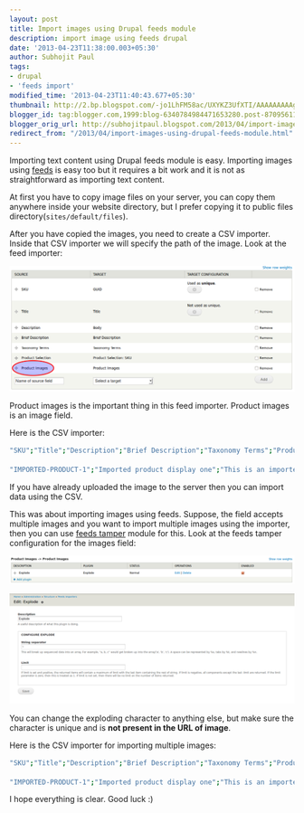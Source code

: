 ```yaml
---
layout: post
title: Import images using Drupal feeds module
description: import image using feeds drupal
date: '2013-04-23T11:38:00.003+05:30'
author: Subhojit Paul
tags:
- drupal
- 'feeds import'
modified_time: '2013-04-23T11:40:43.677+05:30'
thumbnail: http://2.bp.blogspot.com/-jo1LhFM58ac/UXYKZ3UfXTI/AAAAAAAAAg4/w9_dsUH_4tE/s72-c/Selection_001.png
blogger_id: tag:blogger.com,1999:blog-6340784984471653280.post-8709561121829630966
blogger_orig_url: http://subhojitpaul.blogspot.com/2013/04/import-images-using-drupal-feeds-module.html
redirect_from: "/2013/04/import-images-using-drupal-feeds-module.html"
---
```


Importing text content using Drupal feeds module is easy. Importing images using [feeds](http://drupal.org/project/feeds) is easy too but it requires a bit work and it is not as straightforward as importing text content.

At first you have to copy image files on your server, you can copy them anywhere inside your website directory, but I prefer copying it to public files directory(`sites/default/files`).

After you have copied the images, you need to create a CSV importer. Inside that CSV importer we will specify the path of the image. Look at the feed importer:

[![](../images/post_4/import-field.png)](../images/post_4/import-field.png)

Product images is the important thing in this feed importer. Product images is an image field.

Here is the CSV importer:

```bash
"SKU";"Title";"Description";"Brief Description";"Taxonomy Terms";"Product Selection";"Product Images"

"IMPORTED-PRODUCT-1";"Imported product display one";"This is an imported product one. This is an imported product one.";"This is an imported product one";"Clothing";"IMPORTED-PRODUCT-1";"http://mysite.local/sites/default/files/_MG_4933-s.jpg"
```

If you have already uploaded the image to the server then you can import data using the CSV.

This was about importing images using feeds. Suppose, the field accepts multiple images and you want to import multiple images using the importer, then you can use [feeds tamper](http://drupal.org/project/feeds_tamper) module for this. Look at the feeds tamper configuration for the images field:

[![](../images/post_4/import-tamper.png)](../images/post_4/import-tamper.png)

[![](../images/post_4/import-tamper-config.png)](../images/post_4/import-tamper-config.png)

You can change the exploding character to anything else, but make sure the character is unique and is **not present in the URL of image**.

Here is the CSV importer for importing multiple images:

```bash
"SKU";"Title";"Description";"Brief Description";"Taxonomy Terms";"Product Selection";"Product Images"

"IMPORTED-PRODUCT-1";"Imported product display one";"This is an imported product one. This is an imported product one.";"This is an imported product one";"Clothing~Jackets";"IMPORTED-PRODUCT-1";"http://mysite.local/sites/default/files/compressed/_MG_4933-s.jpg~http://mysite.local/sites/default/files/compressed/_MG_4934-s.jpg"
```

I hope everything is clear. Good luck :)
